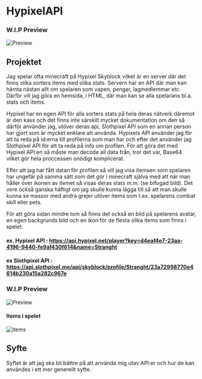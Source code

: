 # HypixelAPI
### W.I.P Preview
![Preview](https://i.gyazo.com/ab4aa31a70a7f64dfa2498e12c698021.jpg)

## Projektet

Jag spelar ofta minecraft på Hypixel Skyblock vilket är en server där det finns olika sorters items med olika stats. Servern har en API där man kan hämta nästan allt om spelaren som vapen, pengar, lagmedlemmar etc. Därför vill jag göra en hemsida, i HTML, där man kan se alla spelarans bl.a. stats och items.

Hypixel har en egen API för alla sorters stats på hela deras nätverk däremot är den kass och det finns inte särskilt mycket dokumentation om den så därför använder jag, utöver deras api, Slothpixel API som en annan person har gjort som är mycket enklare att använda.
Hypixels API använder jag för att ta reda på id:erna till profilerna som man har och efter det använder jag Slothpixel API för att ta reda på info om profilen. För att göra det med Hypixel API:en så måste man decode all data från, tror det var, Base64 vilket gör hela proccessen onödigt komplicerat.

Efter att jag har fått datan för profilen så vill jag visa itemsen som spelaren har ungefär på samma sätt som det gör i minecraft själva med att när man håller över ikonen av itemet så visas deras stats m.m. (se bifogad bild). Det vore också ganska häftigt om jag skulle kunna lägga till så att man skulle kunna se massor med andra grejer utöver items som t.ex. spelarens combat skill eller pets.

För att göra sidan mindre tom så finns det också en bild på spelarens avatar, en egen backgrunds bild och en ikon för de flesta olika items som finns i spelet.

#### ex. Hypixel API : https://api.hypixel.net/player?key=d4eaf4e7-23aa-4196-9440-fe9af430f614&name=Stranght
#### ex Slothpixel API : https://api.slothpixel.me/api/skyblock/profile/Stranght/23a72998770e4614b230a15a282c967e


### W.I.P Preview
![Preview](https://i.gyazo.com/ab4aa31a70a7f64dfa2498e12c698021.jpg)

#### Items i spelet
![items](https://i.gyazo.com/7f3d489ceece92c5b9ecda38fcc1b74c.png)

## Syfte

Syftet är att jag ska bli bättre på att använda mig utav API:er och hur de kan användes i ett mer generellt syfte. 
